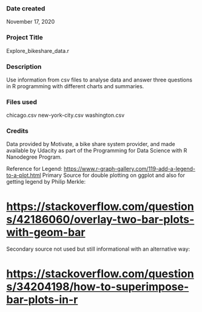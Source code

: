 ### Date created
November 17, 2020

### Project Title
Explore_bikeshare_data.r

### Description
Use information from csv files to analyse data and answer three questions in R programming with different charts and summaries.

### Files used
chicago.csv
new-york-city.csv
washington.csv

### Credits
Data provided by Motivate, a bike share system provider, and made available by Udacity as part of the Programming for Data Science with R Nanodegree Program.

Reference for Legend: https://www.r-graph-gallery.com/119-add-a-legend-to-a-plot.html
Primary Source for double plotting on ggplot and also for getting legend by Philip Merkle:
  # https://stackoverflow.com/questions/42186060/overlay-two-bar-plots-with-geom-bar
Secondary source not used but still informational with an alternative way:
  # https://stackoverflow.com/questions/34204198/how-to-superimpose-bar-plots-in-r
